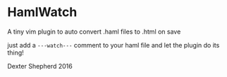 # HamlWatch
A tiny vim plugin to auto convert .haml files to .html on save

just add a `---watch---` comment to your haml file and let the plugin do its thing!

Dexter Shepherd 2016


